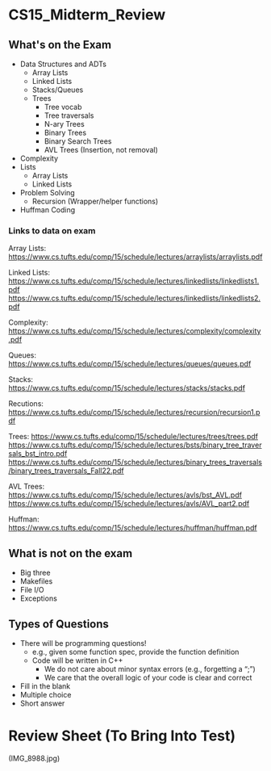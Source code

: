 # CS15_Midterm_Review
## What's on the Exam
<ul>
<li> Data Structures and ADTs
<ul>
  <li> Array Lists </li>
  <li> Linked Lists </li>
  <li> Stacks/Queues </li>
  <li> Trees 
  <ul>
    <li> Tree vocab </li>
    <li> Tree traversals </li>
    <li> N-ary Trees </li>
    <li> Binary Trees </li>
    <li> Binary Search Trees </li>
    <li> AVL Trees (Insertion, not removal) </li>
</ul></li></ul></li>
<li> Complexity </li>
<li> Lists
<ul>
  <li> Array Lists </li>
  <li> Linked Lists </li>
  </ul></li>
<li> Problem Solving
  <ul>
  <li> Recursion (Wrapper/helper functions) </li>
  </ul></li>
<li> Huffman Coding </li>
</ul>

### Links to data on exam
Array Lists:
https://www.cs.tufts.edu/comp/15/schedule/lectures/arraylists/arraylists.pdf 

Linked Lists:
https://www.cs.tufts.edu/comp/15/schedule/lectures/linkedlists/linkedlists1.pdf
https://www.cs.tufts.edu/comp/15/schedule/lectures/linkedlists/linkedlists2.pdf

Complexity:
https://www.cs.tufts.edu/comp/15/schedule/lectures/complexity/complexity.pdf 

Queues:
https://www.cs.tufts.edu/comp/15/schedule/lectures/queues/queues.pdf

Stacks:
https://www.cs.tufts.edu/comp/15/schedule/lectures/stacks/stacks.pdf

Recutions:
https://www.cs.tufts.edu/comp/15/schedule/lectures/recursion/recursion1.pdf

Trees:
https://www.cs.tufts.edu/comp/15/schedule/lectures/trees/trees.pdf
https://www.cs.tufts.edu/comp/15/schedule/lectures/bsts/binary_tree_traversals_bst_intro.pdf
https://www.cs.tufts.edu/comp/15/schedule/lectures/binary_trees_traversals/binary_trees_traversals_Fall22.pdf

AVL Trees:
https://www.cs.tufts.edu/comp/15/schedule/lectures/avls/bst_AVL.pdf
https://www.cs.tufts.edu/comp/15/schedule/lectures/avls/AVL_part2.pdf

Huffman:
https://www.cs.tufts.edu/comp/15/schedule/lectures/huffman/huffman.pdf 


  
## What is not on the exam
<ul>
  <li> Big three </li>
  <li> Makefiles </li>
  <li> File I/O </li>
  <li> Exceptions </li>
  </ul>

## Types of Questions
<ul>
 <li>There will be programming questions!
 <ul>
     <li> e.g., given some function spec, provide the function definition </li>
     <li> Code will be written in C++
          <ul> <li> We do not care about minor syntax errors (e.g., forgetting a “;”) </li>
          <li> We care that the overall logic of your code is clear and correct </li> </ul> </li> </ul> </li>
 <li> Fill in the blank </li>
 <li> Multiple choice </li>
 <li> Short answer </li>
</ul>


# Review Sheet (To Bring Into Test)
(IMG_8988.jpg)
